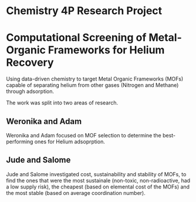 # Chemistry 4P Research Project

# Computational Screening of Metal-Organic Frameworks for Helium Recovery 


Using data-driven chemistry to target Metal Organic Frameworks (MOFs) capable of separating helium from other gases (Nitrogen and Methane) through adsorption.

The work was split into two areas of research.


## Weronika and Adam

Weronika and Adam focused on MOF selection to determine the best-performing ones for Helium adsoprption.

## Jude and Salome

Jude and Salome investigated cost, sustainability and stability of MOFs, to find the ones that were the most sustainale (non-toxic, non-radioactive, had a low supply risk), the cheapest (based on elemental cost of the MOFs) and the most stable (based on average coordination number).
